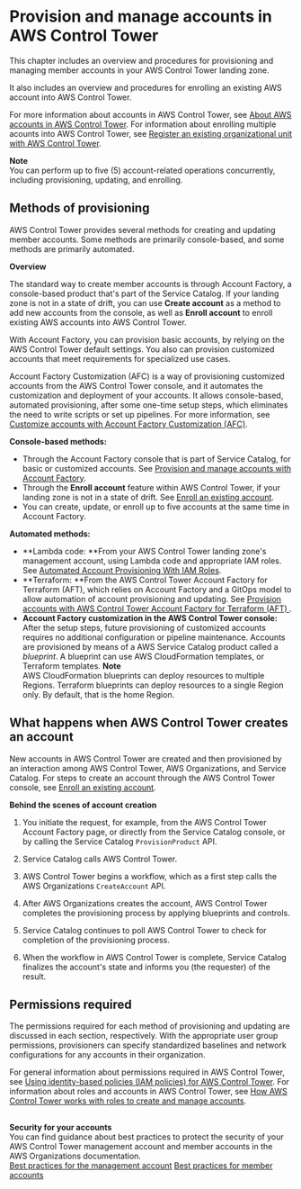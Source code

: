# Provision and manage accounts in AWS Control Tower<a name="provision-and-manage-accounts"></a>

This chapter includes an overview and procedures for provisioning and managing member accounts in your AWS Control Tower landing zone\.

It also includes an overview and procedures for enrolling an existing AWS account into AWS Control Tower\.

For more information about accounts in AWS Control Tower, see  [About AWS accounts in AWS Control Tower](accounts.md)\. For information about enrolling multiple acounts into AWS Control Tower, see [Register an existing organizational unit with AWS Control Tower](importing-existing.md)\.

**Note**  
You can perform up to five \(5\) account\-related operations concurrently, including provisioning, updating, and enrolling\.

## Methods of provisioning<a name="methods-of-provisioning"></a>

AWS Control Tower provides several methods for creating and updating member accounts\. Some methods are primarily console\-based, and some methods are primarily automated\.

**Overview**

The standard way to create member accounts is through Account Factory, a console\-based product that's part of the Service Catalog\. If your landing zone is not in a state of drift, you can use **Create account** as a method to add new accounts from the console, as well as **Enroll account** to enroll existing AWS accounts into AWS Control Tower\.

With Account Factory, you can provision basic accounts, by relying on the AWS Control Tower default settings\. You also can provision customized accounts that meet requirements for specialized use cases\.

Account Factory Customization \(AFC\) is a way of provisioning customized accounts from the AWS Control Tower console, and it automates the customization and deployment of your accounts\. It allows console\-based, automated provisioning, after some one\-time setup steps, which eliminates the need to write scripts or set up pipelines\. For more information, see [Customize accounts with Account Factory Customization \(AFC\)](af-customization-page.md)\.

**Console\-based methods:**
+ Through the Account Factory console that is part of Service Catalog, for basic or customized accounts\. See [Provision and manage accounts with Account Factory](account-factory.md)\.
+ Through the **Enroll account** feature within AWS Control Tower, if your landing zone is not in a state of drift\. See [Enroll an existing account](quick-account-provisioning.md)\.
+ You can create, update, or enroll up to five accounts at the same time in Account Factory\.

**Automated methods:**
+ **Lambda code: **From your AWS Control Tower landing zone's management account, using Lambda code and appropriate IAM roles\. See [Automated Account Provisioning With IAM Roles](roles-how.md#automated-provisioning)\.
+ **Terraform: **From the AWS Control Tower Account Factory for Terraform \(AFT\), which relies on Account Factory and a GitOps model to allow automation of account provisioning and updating\. See [ Provision accounts with AWS Control Tower Account Factory for Terraform \(AFT\) ](taf-account-provisioning.md)\.
+ **Account Factory customization in the AWS Control Tower console:** After the setup steps, future provisioning of customized accounts requires no additional configuration or pipeline maintenance\. Accounts are provisioned by means of a AWS Service Catalog product called a *blueprint*\. A blueprint can use AWS CloudFormation templates, or Terraform templates\.
**Note**  
AWS CloudFormation blueprints can deploy resources to multiple Regions\. Terraform blueprints can deploy resources to a single Region only\. By default, that is the home Region\.

## What happens when AWS Control Tower creates an account<a name="what-happens-in-account-creation"></a>

New accounts in AWS Control Tower are created and then provisioned by an interaction among AWS Control Tower, AWS Organizations, and Service Catalog\. For steps to create an account through the AWS Control Tower console, see [Enroll an existing account](quick-account-provisioning.md)\.

**Behind the scenes of account creation**

1. You initiate the request, for example, from the AWS Control Tower Account Factory page, or directly from the Service Catalog console, or by calling the Service Catalog `ProvisionProduct` API\.

1. Service Catalog calls AWS Control Tower\.

1. AWS Control Tower begins a workflow, which as a first step calls the AWS Organizations `CreateAccount` API\.

1. After AWS Organizations creates the account, AWS Control Tower completes the provisioning process by applying blueprints and controls\.

1. Service Catalog continues to poll AWS Control Tower to check for completion of the provisioning process\.

1. When the workflow in AWS Control Tower is complete, Service Catalog finalizes the account's state and informs you \(the requester\) of the result\.

## Permissions required<a name="permissions"></a>

The permissions required for each method of provisioning and updating are discussed in each section, respectively\. With the appropriate user group permissions, provisioners can specify standardized baselines and network configurations for any accounts in their organization\.

For general information about permissions required in AWS Control Tower, see [Using identity\-based policies \(IAM policies\) for AWS Control Tower](access-control-managing-permissions.md)\. For information about roles and accounts in AWS Control Tower, see [How AWS Control Tower works with roles to create and manage accounts](roles-how.md)\.

## <a name="w32aac32c17"></a>

**Security for your accounts**  
You can find guidance about best practices to protect the security of your AWS Control Tower management account and member accounts in the AWS Organizations documentation\.  
[Best practices for the management account](https://docs.aws.amazon.com/organizations/latest/userguide/orgs_best-practices_mgmt-acct.html)
[Best practices for member accounts](https://docs.aws.amazon.com/organizations/latest/userguide/best-practices_member-acct.html)